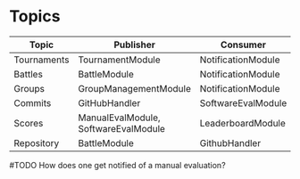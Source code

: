# Topics

| Topic | Publisher | Consumer |
|-------|-----------|------------|
|Tournaments|TournamentModule|NotificationModule|
|Battles|BattleModule|NotificationModule|
|Groups|GroupManagementModule|NotificationModule|
|Commits|GitHubHandler|SoftwareEvalModule|
|Scores|ManualEvalModule, SoftwareEvalModule| LeaderboardModule|
|Repository|BattleModule|GithubHandler



#TODO How does one get notified of a manual evaluation?
